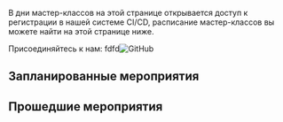 В дни мастер-классов на этой странице открывается доступ к регистрации в нашей системе CI/CD, расписание мастер-классов вы можете найти на этой странице ниже. 

Присоединяйтесь к нам:
fdfd![GitHub](https://raw.githubusercontent.com/k8s-community/k8s-community.github.io/master/twitter.png)


## Запланированные мероприятия



## Прошедшие мероприятия

